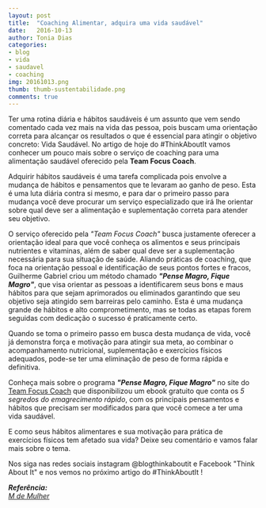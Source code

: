 ```yaml
---
layout: post
title:  "Coaching Alimentar, adquira uma vida saudável"
date:   2016-10-13
author: Tonia Dias
categories: 
- blog
- vida
- saudavel
- coaching
img: 20161013.png
thumb: thumb-sustentabilidade.png
comments: true
---
```


Ter uma rotina diária e hábitos saudáveis é um assunto que vem sendo comentado cada vez mais na vida das pessoa, pois buscam uma orientação correta para alcançar os resultados o que é essencial para atingir o objetivo concreto: Vida Saudável. No artigo de hoje do #ThinkAboutIt vamos conhecer um pouco mais sobre o serviço de coaching para uma alimentação saudável oferecido pela <b>Team Focus Coach</b>.<!--more-->

Adquirir hábitos saudáveis é uma tarefa complicada pois envolve a mudança de hábitos e pensamentos que te levaram ao ganho de peso. Esta é uma luta diária contra si mesmo, e para dar o primeiro passo para mudança você deve procurar um serviço especializado que irá lhe orientar sobre qual deve ser a alimentação e suplementação correta para atender seu objetivo.

O serviço oferecido pela <i>"Team Focus Coach"</i> busca justamente oferecer a orientação ideal para que você conheça os alimentos e seus principais nutrientes e vitaminas, além de saber qual deve ser a suplementação necessária para sua situação de saúde. Aliando práticas de coaching, que foca na orientação pessoal e identificação de seus pontos fortes e fracos, Guilherme Gabriel criou um método chamado <i><b>"Pense Magro, Fique Magro"</b></i>, que visa orientar as pessoas a identificarem seus bons e maus hábitos para que sejam aprimorados ou eliminados garantindo que seu objetivo seja atingido sem barreiras pelo caminho. Esta é uma mudança grande de hábitos e alto comprometimento, mas se todas as etapas forem seguidas com dedicação o sucesso é praticamente certo.

Quando se toma o primeiro passo em busca desta mudança de vida, você já demonstra força e motivação para atingir sua meta, ao combinar o acompanhamento nutricional, suplementação e exercícios físicos adequados, pode-se ter uma eliminação de peso de forma rápida e definitiva.

Conheça mais sobre o programa <i><b>"Pense Magro, Fique Magro"</b></i> no site do <a href="http://teamfocuscoach.com">Team Focus Coach</a> que disponibilizou um ebook gratuito que conta os <i>5 segredos do emagrecimento rápido</i>, com os principais pensamentos e hábitos que precisam ser modificados para que você comece a ter uma vida saudável.

E como seus hábitos alimentares e sua motivação para prática de exercícios físicos tem afetado sua vida? Deixe seu comentário e vamos falar mais sobre o tema.

Nos siga nas redes sociais instagram @blogthinkaboutit e Facebook "Think About It" e nos vemos no próximo artigo do #ThinkAboutIt !

<i>
	<b>Referência: </b><br/>
	<a href="http://mdemulher.abril.com.br/estilo-de-vida/boa-forma/como-os-relogios-inteligentes-te-ajudam-a-ter-uma-rotina-mais-saudavel">M de Mulher</a><br/>
</i>